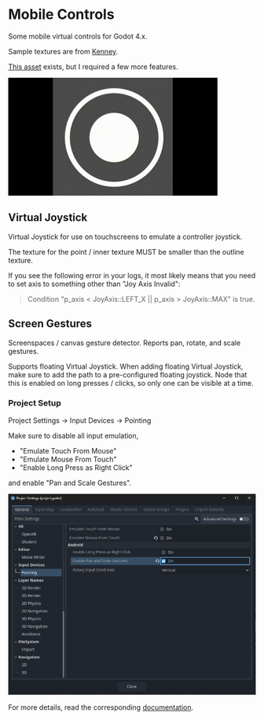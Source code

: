# Mobile Controls
Some mobile virtual controls for Godot 4.x.

Sample textures are from [Kenney](https://www.kenney.nl/assets/onscreen-controls).

[This asset](https://godotengine.org/asset-library/asset/1787) exists, but I required a few more features.

![virtual joystick](https://github.com/HubbleCommand/mobile_controls/blob/master/media/joystick.gif?raw=true)

## Virtual Joystick
Virtual Joystick for use on touchscreens to emulate a controller joystick.

The texture for the point / inner texture MUST be smaller than the outline texture.

If you see the following error in your logs, it most likely means that you need to set axis to something other than "Joy Axis Invalid":
> Condition "p_axis < JoyAxis::LEFT_X || p_axis > JoyAxis::MAX" is true.

## Screen Gestures
Screenspaces / canvas gesture detector. Reports pan, rotate, and scale gestures.

Supports floating Virtual Joystick. When adding floating Virtual Joystick, make sure to add the path to a pre-configured floating joystick. Node that this is enabled on long presses / clicks, so only one can be visible at a time.

### Project Setup
Project Settings -> Input Devices -> Pointing

Make sure to disable all input emulation, 
-	"Emulate Touch From Mouse"
-	"Emulate Mouse From Touch"
-	"Enable Long Press as Right Click"

and enable "Pan and Scale Gestures".

![project settings](https://github.com/HubbleCommand/mobile_controls/blob/master/media/project_settings.png?raw=true)

For more details, read the corresponding [documentation](https://docs.godotengine.org/en/stable/classes/class_projectsettings.html).
